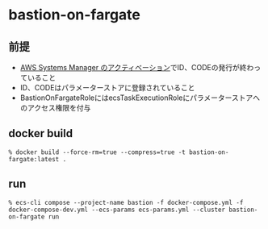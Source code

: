 # bastion-on-fargate

## 前提
* [AWS Systems Manager のアクティベーション](https://ap-northeast-1.console.aws.amazon.com/systems-manager/activations?region=ap-northeast-1)でID、CODEの発行が終わっていること
* ID、CODEはパラメーターストアに登録されていること
* BastionOnFargateRoleにはecsTaskExecutionRoleにパラメーターストアへのアクセス権限を付与

## docker build
```
% docker build --force-rm=true --compress=true -t bastion-on-fargate:latest .
```

## run
```
% ecs-cli compose --project-name bastion -f docker-compose.yml -f docker-compose-dev.yml --ecs-params ecs-params.yml --cluster bastion-on-fargate run
```
